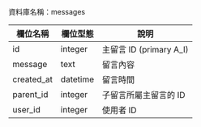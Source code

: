 資料庫名稱：messages

| 欄位名稱 | 欄位型態 | 說明 |
|----------|----------|------|
| id | integer | 主留言 ID (primary A_I) |
| message | text | 留言內容 |
| created_at | datetime | 留言時間 |
| parent_id | integer | 子留言所屬主留言的 ID |
| user_id | integer | 使用者 ID |